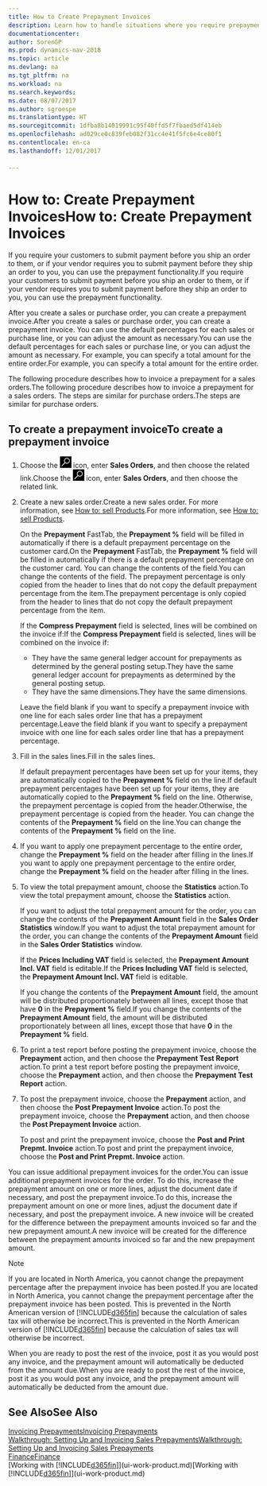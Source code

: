 ```yaml
---
title: How to Create Prepayment Invoices
description: Learn how to handle situations where you require prepayment, or your vendor does.
documentationcenter: 
author: SorenGP
ms.prod: dynamics-nav-2018
ms.topic: article
ms.devlang: na
ms.tgt_pltfrm: na
ms.workload: na
ms.search.keywords: 
ms.date: 08/07/2017
ms.author: sgroespe
ms.translationtype: HT
ms.sourcegitcommit: 1dfba8b14019991c95f40ffd5f7fbaed5df414eb
ms.openlocfilehash: ad029ce0c839feb082f31cc4e41f5fc6e4ce80f1
ms.contentlocale: en-ca
ms.lasthandoff: 12/01/2017

---
```

# <a name="how-to-create-prepayment-invoices"></a><span data-ttu-id="280f1-103">How to: Create Prepayment Invoices</span><span class="sxs-lookup"><span data-stu-id="280f1-103">How to: Create Prepayment Invoices</span></span>
<span data-ttu-id="280f1-104">If you require your customers to submit payment before you ship an order to them, or if your vendor requires you to submit payment before they ship an order to you, you can use the prepayment functionality.</span><span class="sxs-lookup"><span data-stu-id="280f1-104">If you require your customers to submit payment before you ship an order to them, or if your vendor requires you to submit payment before they ship an order to you, you can use the prepayment functionality.</span></span>  

<span data-ttu-id="280f1-105">After you create a sales or purchase order, you can create a prepayment invoice.</span><span class="sxs-lookup"><span data-stu-id="280f1-105">After you create a sales or purchase order, you can create a prepayment invoice.</span></span> <span data-ttu-id="280f1-106">You can use the default percentages for each sales or purchase line, or you can adjust the amount as necessary.</span><span class="sxs-lookup"><span data-stu-id="280f1-106">You can use the default percentages for each sales or purchase line, or you can adjust the amount as necessary.</span></span> <span data-ttu-id="280f1-107">For example, you can specify a total amount for the entire order.</span><span class="sxs-lookup"><span data-stu-id="280f1-107">For example, you can specify a total amount for the entire order.</span></span>  

<span data-ttu-id="280f1-108">The following procedure describes how to invoice a prepayment for a sales orders.</span><span class="sxs-lookup"><span data-stu-id="280f1-108">The following procedure describes how to invoice a prepayment for a sales orders.</span></span> <span data-ttu-id="280f1-109">The steps are similar for purchase orders.</span><span class="sxs-lookup"><span data-stu-id="280f1-109">The steps are similar for purchase orders.</span></span>  

## <a name="to-create-a-prepayment-invoice"></a><span data-ttu-id="280f1-110">To create a prepayment invoice</span><span class="sxs-lookup"><span data-stu-id="280f1-110">To create a prepayment invoice</span></span>  
1. <span data-ttu-id="280f1-111">Choose the ![Search for Page or Report](media/ui-search/search_small.png "Search for Page or Report icon") icon, enter **Sales Orders**, and then choose the related link.</span><span class="sxs-lookup"><span data-stu-id="280f1-111">Choose the ![Search for Page or Report](media/ui-search/search_small.png "Search for Page or Report icon") icon, enter **Sales Orders**, and then choose the related link.</span></span>  
2. <span data-ttu-id="280f1-112">Create a new sales order.</span><span class="sxs-lookup"><span data-stu-id="280f1-112">Create a new sales order.</span></span> <span data-ttu-id="280f1-113">For more information, see [How to: sell Products](sales-how-sell-products.md).</span><span class="sxs-lookup"><span data-stu-id="280f1-113">For more information, see [How to: sell Products](sales-how-sell-products.md).</span></span>  

    <span data-ttu-id="280f1-114">On the **Prepayment** FastTab, the **Prepayment %** field will be filled in automatically if there is a default prepayment percentage on the customer card.</span><span class="sxs-lookup"><span data-stu-id="280f1-114">On the **Prepayment** FastTab, the **Prepayment %** field will be filled in automatically if there is a default prepayment percentage on the customer card.</span></span> <span data-ttu-id="280f1-115">You can change the contents of the field.</span><span class="sxs-lookup"><span data-stu-id="280f1-115">You can change the contents of the field.</span></span> <span data-ttu-id="280f1-116">The prepayment percentage is only copied from the header to lines that do not copy the default prepayment percentage from the item.</span><span class="sxs-lookup"><span data-stu-id="280f1-116">The prepayment percentage is only copied from the header to lines that do not copy the default prepayment percentage from the item.</span></span>  

    <span data-ttu-id="280f1-117">If the **Compress Prepayment** field is selected, lines will be combined on the invoice if:</span><span class="sxs-lookup"><span data-stu-id="280f1-117">If the **Compress Prepayment** field is selected, lines will be combined on the invoice if:</span></span>  
    - <span data-ttu-id="280f1-118">They have the same general ledger account for prepayments as determined by the general posting setup.</span><span class="sxs-lookup"><span data-stu-id="280f1-118">They have the same general ledger account for prepayments as determined by the general posting setup.</span></span>  
    - <span data-ttu-id="280f1-119">They have the same dimensions.</span><span class="sxs-lookup"><span data-stu-id="280f1-119">They have the same dimensions.</span></span>  

    <span data-ttu-id="280f1-120">Leave the field blank if you want to specify a prepayment invoice with one line for each sales order line that has a prepayment percentage.</span><span class="sxs-lookup"><span data-stu-id="280f1-120">Leave the field blank if you want to specify a prepayment invoice with one line for each sales order line that has a prepayment percentage.</span></span>  

3. <span data-ttu-id="280f1-121">Fill in the sales lines.</span><span class="sxs-lookup"><span data-stu-id="280f1-121">Fill in the sales lines.</span></span>  

    <span data-ttu-id="280f1-122">If default prepayment percentages have been set up for your items, they are automatically copied to the **Prepayment %** field on the line.</span><span class="sxs-lookup"><span data-stu-id="280f1-122">If default prepayment percentages have been set up for your items, they are automatically copied to the **Prepayment %** field on the line.</span></span> <span data-ttu-id="280f1-123">Otherwise, the prepayment percentage is copied from the header.</span><span class="sxs-lookup"><span data-stu-id="280f1-123">Otherwise, the prepayment percentage is copied from the header.</span></span> <span data-ttu-id="280f1-124">You can change the contents of the **Prepayment %** field on the line.</span><span class="sxs-lookup"><span data-stu-id="280f1-124">You can change the contents of the **Prepayment %** field on the line.</span></span>  
4. <span data-ttu-id="280f1-125">If you want to apply one prepayment percentage to the entire order, change the **Prepayment %** field on the header after filling in the lines.</span><span class="sxs-lookup"><span data-stu-id="280f1-125">If you want to apply one prepayment percentage to the entire order, change the **Prepayment %** field on the header after filling in the lines.</span></span>  
5. <span data-ttu-id="280f1-126">To view the total prepayment amount, choose the **Statistics** action.</span><span class="sxs-lookup"><span data-stu-id="280f1-126">To view the total prepayment amount, choose the **Statistics** action.</span></span>

    <span data-ttu-id="280f1-127">If you want to adjust the total prepayment amount for the order, you can change the contents of the **Prepayment Amount** field in the **Sales Order Statistics** window.</span><span class="sxs-lookup"><span data-stu-id="280f1-127">If you want to adjust the total prepayment amount for the order, you can change the contents of the **Prepayment Amount** field in the **Sales Order Statistics** window.</span></span>  

    <span data-ttu-id="280f1-128">If the **Prices Including VAT** field is selected, the **Prepayment Amount Incl. VAT** field is editable.</span><span class="sxs-lookup"><span data-stu-id="280f1-128">If the **Prices Including VAT** field is selected, the **Prepayment Amount Incl. VAT** field is editable.</span></span>  

    <span data-ttu-id="280f1-129">If you change the contents of the **Prepayment Amount** field, the amount will be distributed proportionately between all lines, except those that have **0** in the **Prepayment %** field.</span><span class="sxs-lookup"><span data-stu-id="280f1-129">If you change the contents of the **Prepayment Amount** field, the amount will be distributed proportionately between all lines, except those that have **0** in the **Prepayment %** field.</span></span>  
6. <span data-ttu-id="280f1-130">To print a test report before posting the prepayment invoice, choose the **Prepayment** action, and then choose the **Prepayment Test Report** action.</span><span class="sxs-lookup"><span data-stu-id="280f1-130">To print a test report before posting the prepayment invoice, choose the **Prepayment** action, and then choose the **Prepayment Test Report** action.</span></span>  
7. <span data-ttu-id="280f1-131">To post the prepayment invoice, choose the **Prepayment** action, and then choose the **Post Prepayment Invoice** action.</span><span class="sxs-lookup"><span data-stu-id="280f1-131">To post the prepayment invoice, choose the **Prepayment** action, and then choose the **Post Prepayment Invoice** action.</span></span>  

    <span data-ttu-id="280f1-132">To post and print the prepayment invoice, choose the **Post and Print Prepmt. Invoice** action.</span><span class="sxs-lookup"><span data-stu-id="280f1-132">To post and print the prepayment invoice, choose the **Post and Print Prepmt. Invoice** action.</span></span>  

<span data-ttu-id="280f1-133">You can issue additional prepayment invoices for the order.</span><span class="sxs-lookup"><span data-stu-id="280f1-133">You can issue additional prepayment invoices for the order.</span></span> <span data-ttu-id="280f1-134">To do this, increase the prepayment amount on one or more lines, adjust the document date if necessary, and post the prepayment invoice.</span><span class="sxs-lookup"><span data-stu-id="280f1-134">To do this, increase the prepayment amount on one or more lines, adjust the document date if necessary, and post the prepayment invoice.</span></span> <span data-ttu-id="280f1-135">A new invoice will be created for the difference between the prepayment amounts invoiced so far and the new prepayment amount.</span><span class="sxs-lookup"><span data-stu-id="280f1-135">A new invoice will be created for the difference between the prepayment amounts invoiced so far and the new prepayment amount.</span></span>  

> [!NOTE]  
>  <span data-ttu-id="280f1-136">If you are located in North America, you cannot change the prepayment percentage after the prepayment invoice has been posted.</span><span class="sxs-lookup"><span data-stu-id="280f1-136">If you are located in North America, you cannot change the prepayment percentage after the prepayment invoice has been posted.</span></span> <span data-ttu-id="280f1-137">This is prevented in the North American version of [!INCLUDE[d365fin](includes/d365fin_md.md)] because the calculation of sales tax will otherwise be incorrect.</span><span class="sxs-lookup"><span data-stu-id="280f1-137">This is prevented in the North American version of [!INCLUDE[d365fin](includes/d365fin_md.md)] because the calculation of sales tax will otherwise be incorrect.</span></span>  

 <span data-ttu-id="280f1-138">When you are ready to post the rest of the invoice, post it as you would post any invoice, and the prepayment amount will automatically be deducted from the amount due.</span><span class="sxs-lookup"><span data-stu-id="280f1-138">When you are ready to post the rest of the invoice, post it as you would post any invoice, and the prepayment amount will automatically be deducted from the amount due.</span></span>  

## <a name="see-also"></a><span data-ttu-id="280f1-139">See Also</span><span class="sxs-lookup"><span data-stu-id="280f1-139">See Also</span></span>  
[<span data-ttu-id="280f1-140">Invoicing Prepayments</span><span class="sxs-lookup"><span data-stu-id="280f1-140">Invoicing Prepayments</span></span>](finance-invoice-prepayments.md)  
[<span data-ttu-id="280f1-141">Walkthrough: Setting Up and Invoicing Sales Prepayments</span><span class="sxs-lookup"><span data-stu-id="280f1-141">Walkthrough: Setting Up and Invoicing Sales Prepayments</span></span>](walkthrough-setting-up-and-invoicing-sales-prepayments.md)  
[<span data-ttu-id="280f1-142">Finance</span><span class="sxs-lookup"><span data-stu-id="280f1-142">Finance</span></span>](finance.md)  
<span data-ttu-id="280f1-143">[Working with [!INCLUDE[d365fin](includes/d365fin_md.md)]](ui-work-product.md)</span><span class="sxs-lookup"><span data-stu-id="280f1-143">[Working with [!INCLUDE[d365fin](includes/d365fin_md.md)]](ui-work-product.md)</span></span>

